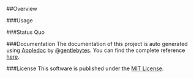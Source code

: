 ##Overview


###Usage


###Status Quo


###Documentation
The documentation of this project is auto generated using [Appledoc](http://gentlebytes.com/appledoc/) by [@gentlebytes](https://twitter.com/gentlebytes). You can find the complete reference [here](http://CNBackstageController.cocoanaut.com/documentation/).

###License
This software is published under the [MIT License](http://cocoanaut.mit-license.org).